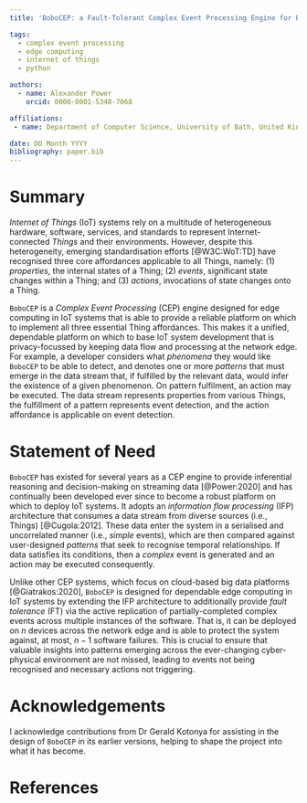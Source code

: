 ```yaml
---
title: 'BoboCEP: a Fault-Tolerant Complex Event Processing Engine for Edge Computing in Internet of Things'

tags:
  - complex event processing
  - edge computing
  - internet of things
  - python

authors:
  - name: Alexander Power
    orcid: 0000-0001-5348-7068

affiliations:
 - name: Department of Computer Science, University of Bath, United Kingdom

date: DD Month YYYY
bibliography: paper.bib
---
```


# Summary

*Internet of Things* (IoT) systems rely on a multitude of heterogeneous hardware, software, services, and standards to represent Internet-connected *Things* and their environments.
However, despite this heterogeneity, emerging standardisation efforts [@W3C:WoT:TD] have recognised three core affordances applicable to all Things, namely:
(1) *properties*, the internal states of a Thing;
(2) *events*, significant state changes within a Thing; and
(3) *actions*, invocations of state changes onto a Thing.

`BoboCEP` is a *Complex Event Processing* (CEP) engine designed for edge computing in IoT systems that is able to provide a reliable platform on which to implement all three essential Thing affordances.
This makes it a unified, dependable platform on which to base IoT system development that is privacy-focussed by keeping data flow and processing at the network edge.
For example, a developer considers what *phenomena* they would like `BoboCEP` to be able to detect, and denotes one or more *patterns* that must emerge in the data stream that, if fulfilled by the relevant data, would infer the existence of a given phenomenon.
On pattern fulfilment, an action may be executed.
The data stream represents properties from various Things, the fulfillment of a pattern represents event detection, and the action affordance is applicable on event detection.

# Statement of Need

`BoboCEP` has existed for several years as a CEP engine to provide inferential reasoning and decision-making on streaming data [@Power:2020] and has continually been developed ever since to become a robust platform on which to deploy IoT systems.
It adopts an *information flow processing* (IFP) architecture that consumes a data stream from diverse sources (i.e., Things) [@Cugola:2012].
These data enter the system in a serialised and uncorrelated manner (i.e., *simple* events), which are then compared against user-designed *patterns* that seek to recognise temporal relationships.
If data satisfies its conditions, then a *complex* event is generated and an action may be executed consequently.

Unlike other CEP systems, which focus on cloud-based big data platforms [@Giatrakos:2020], `BoboCEP` is designed for dependable edge computing in IoT systems by extending the IFP architecture to additionally provide *fault tolerance* (FT) via the active replication of partially-completed complex events across multiple instances of the software.
That is, it can be deployed on $n$ devices across the network edge and is able to protect the system against, at most, $n-1$ software failures.
This is crucial to ensure that valuable insights into patterns emerging across the ever-changing cyber-physical environment are not missed, leading to events not being recognised and necessary actions not triggering.

# Acknowledgements

I acknowledge contributions from Dr Gerald Kotonya for assisting in the design of `BoboCEP` in its earlier versions, helping to shape the project into what it has become.

# References

